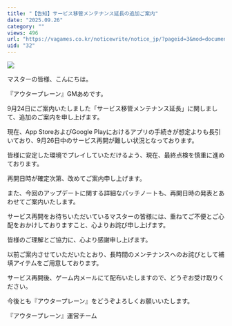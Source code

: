 ```yaml
---
title: "【告知】サービス移管メンテナンス延長の追加ご案内"
date: "2025.09.26"
category: ""
views: 496
url: "https://vagames.co.kr/noticewrite/notice_jp/?pageid=3&mod=document&uid=32"
uid: "32"
---
```


![](/images/news/live/jp/32-2b11d7bd.webp)  
  
  
  
  
  
  
  
  
  
マスターの皆様、こんにちは。  
  
  
  
  
『アウタープレーン』GMあめです。  
  
  
  
  
  
  
  
  
  
9月24日にご案内いたしました「サービス移管メンテナンス延長」に関しまして、追加のご案内を申し上げます。  
  
  
  
  
  
  
  
  
  
現在、App StoreおよびGoogle Playにおけるアプリの手続きが想定よりも長引いており、9月26日中のサービス再開が難しい状況となっております。  
  
  
  
  
皆様に安定した環境でプレイしていただけるよう、現在、最終点検を慎重に進めております。  
  
  
  
  
  
  
  
  
  
再開日時が確定次第、改めてご案内申し上げます。  
  
  
  
  
また、今回のアップデートに関する詳細なパッチノートも、再開日時の発表とあわせてご案内いたします。  
  
  
  
  
  
  
  
  
  
サービス再開をお待ちいただいているマスターの皆様には、重ねてご不便とご心配をおかけしておりますこと、心よりお詫び申し上げます。  
  
  
  
  
  
  
  
  
  
皆様のご理解とご協力に、心より感謝申し上げます。  
  
  
  
  
以前ご案内させていただいたとおり、長時間のメンテナンスへのお詫びとして補填アイテムをご用意しております。  
  
  
  
  
サービス再開後、ゲーム内メールにて配布いたしますので、どうぞお受け取りください。  
  
  
  
  
  
  
  
  
  
今後とも『アウタープレーン』をどうぞよろしくお願いいたします。  
  
  
  
  
  
  
  
  
  
『アウタープレーン』運営チーム